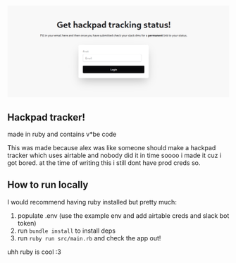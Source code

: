![screenshot](./screenshot.png)
## Hackpad tracker!

made in ruby and contains v\*be code

This was made because alex was like someone should make a hackpad tracker which uses airtable and nobody did it in time soooo i made it cuz i got bored.
at the time of writing this i still dont have prod creds so.

## How to run locally
I would recommend having ruby installed but pretty much:

1. populate .env (use the example env and add airtable creds and slack bot token)
2. run `bundle install` to install deps
3. run `ruby run src/main.rb` and check the app out!


uhh ruby is cool :3